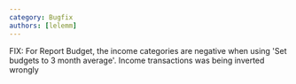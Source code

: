 ```yaml
---
category: Bugfix
authors: [lelemm]
---
```


FIX: For Report Budget, the income categories are negative when using 'Set budgets to 3 month average'. Income transactions was being inverted wrongly
